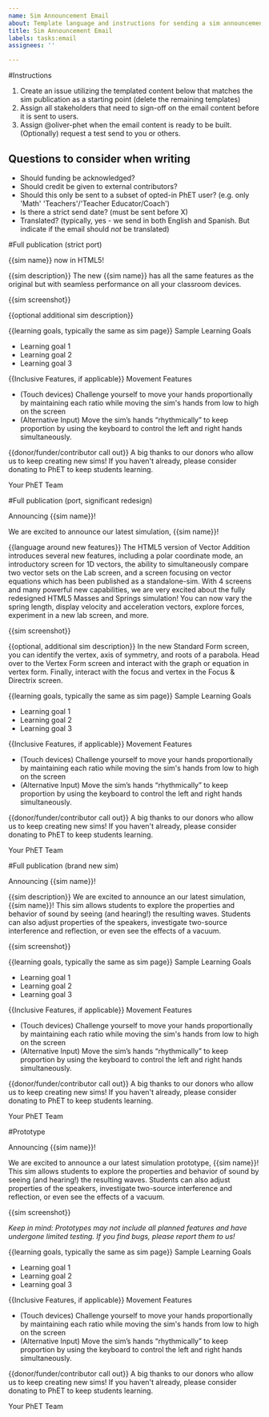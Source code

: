 ```yaml
---
name: Sim Announcement Email
about: Template language and instructions for sending a sim announcement to PhET users
title: Sim Announcement Email
labels: tasks:email
assignees: ''

---
```


#Instructions
1. Create an issue utilizing the templated content below that matches the sim publication as a starting point (delete the remaining templates)
1. Assign all stakeholders that need to sign-off on the email content before it is sent to users.
1. Assign @oliver-phet when the email content is ready to be built. (Optionally) request a test send to you or others.

## Questions to consider when writing

- Should funding be acknowledged?
- Should credit be given to external contributors?
- Should this only be sent to a subset of opted-in PhET user? (e.g. only 'Math' 'Teachers'/'Teacher Educator/Coach')
- Is there a strict send date? (must be sent before X)
- Translated? (typically, yes - we send in both English and Spanish. But indicate if the email should _not_ be translated)

#Full publication (strict port)

{{sim name}} now in HTML5!

{{sim description}}
The new {{sim name}} has all the same features as the original but with seamless performance on all your classroom devices.

{{sim screenshot}}

{{optional additional sim description}}

{{learning goals, typically the same as sim page}}
Sample Learning Goals
- Learning goal 1
- Learning goal 2
- Learning goal 3

{{Inclusive Features, if applicable}}
Movement Features
- (Touch devices) Challenge yourself to move your hands proportionally by maintaining each ratio while moving the sim's hands from low to high on the screen
- (Alternative Input) Move the sim’s hands “rhythmically” to keep proportion by using the keyboard to control the left and right hands simultaneously.

{{donor/funder/contributor call out}}
A big thanks to our donors who allow us to keep creating new sims! If you haven't already, please consider donating to PhET to keep students learning.

Your PhET Team

#Full publication (port, significant redesign)

Announcing {{sim name}}!

We are excited to announce our latest simulation, {{sim name}}! 

{{language around new features}}
The HTML5 version of Vector Addition introduces several new features, including a polar coordinate mode, an introductory screen for 1D vectors, the ability to simultaneously compare two vector sets on the Lab screen, and a screen focusing on vector equations which has been published as a standalone-sim.
With 4 screens and many powerful new capabilities, we are very excited about the fully redesigned HTML5 Masses and Springs simulation! You can now vary the spring length, display velocity and acceleration vectors, explore forces, experiment in a new lab screen, and more.

{{sim screenshot}}

{{optional, additional sim description}}
In the new Standard Form screen, you can identify the vertex, axis of symmetry, and roots of a parabola. Head over to the Vertex Form screen and interact with the graph or equation in vertex form. Finally, interact with the focus and vertex in the Focus & Directrix screen.

{{learning goals, typically the same as sim page}}
Sample Learning Goals
- Learning goal 1
- Learning goal 2
- Learning goal 3

{{Inclusive Features, if applicable}}
Movement Features
- (Touch devices) Challenge yourself to move your hands proportionally by maintaining each ratio while moving the sim's hands from low to high on the screen
- (Alternative Input) Move the sim’s hands “rhythmically” to keep proportion by using the keyboard to control the left and right hands simultaneously.

{{donor/funder/contributor call out}}
A big thanks to our donors who allow us to keep creating new sims! If you haven't already, please consider donating to PhET to keep students learning.

Your PhET Team

#Full publication (brand new sim)

Announcing {{sim name}}!

{{sim description}}
We are excited to announce an our latest simulation, {{sim name}}! This sim allows students to explore the properties and behavior of sound by seeing (and hearing!) the resulting waves. Students can also adjust properties of the speakers, investigate two-source interference and reflection, or even see the effects of a vacuum.

{{sim screenshot}}

{{learning goals, typically the same as sim page}}
Sample Learning Goals
- Learning goal 1
- Learning goal 2
- Learning goal 3

{{Inclusive Features, if applicable}}
Movement Features
- (Touch devices) Challenge yourself to move your hands proportionally by maintaining each ratio while moving the sim's hands from low to high on the screen
- (Alternative Input) Move the sim’s hands “rhythmically” to keep proportion by using the keyboard to control the left and right hands simultaneously.

{{donor/funder/contributor call out}}
A big thanks to our donors who allow us to keep creating new sims! If you haven't already, please consider donating to PhET to keep students learning.

Your PhET Team

#Prototype

Announcing {{sim name}}!

We are excited to announce a our latest simulation prototype, {{sim name}}! This sim allows students to explore the properties and behavior of sound by seeing (and hearing!) the resulting waves. Students can also adjust properties of the speakers, investigate two-source interference and reflection, or even see the effects of a vacuum.

{{sim screenshot}}

_Keep in mind: Prototypes may not include all planned features and have undergone limited testing. If you find bugs, please report them to us!_

{{learning goals, typically the same as sim page}}
Sample Learning Goals
- Learning goal 1
- Learning goal 2
- Learning goal 3

{{Inclusive Features, if applicable}}
Movement Features
- (Touch devices) Challenge yourself to move your hands proportionally by maintaining each ratio while moving the sim's hands from low to high on the screen
- (Alternative Input) Move the sim’s hands “rhythmically” to keep proportion by using the keyboard to control the left and right hands simultaneously.

{{donor/funder/contributor call out}}
A big thanks to our donors who allow us to keep creating new sims! If you haven't already, please consider donating to PhET to keep students learning.

Your PhET Team
